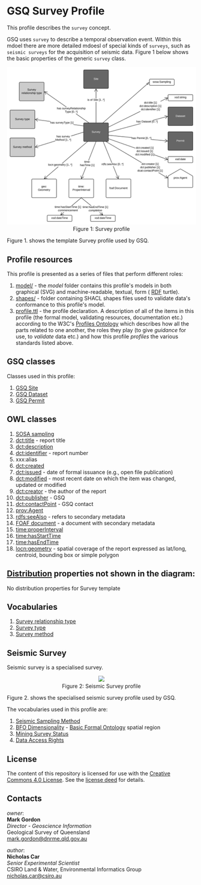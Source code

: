 # GSQ Survey Profile
This profile describes the `survey` concept. 

GSQ uses `survey` to describe a temporal observation event. Within this mdoel there are more detailed mdoesl of special kinds of `surveys`, such as `seismic surveys` for the acquisition of seismic data. Figure 1 below shows the basic properties of the generic `survey` class.

<p align="center">
<img src="model/profile-Survey.svg" width="700px"><br>
Figure 1: Survey profile</p>

Figure 1. shows the template Survey profile used by GSQ.

## Profile resources
This profile is presented as a series of files that perform different roles:

1. [model/](model/) - the *model* folder contains this profile's models in both graphical (SVG) and machine-readable, textual, form ( [RDF](https://www.w3.org/RDF/) turtle).
2. [shapes/](shapes/) - folder containing SHACL shapes files used to validate data's conformance to this profile's model.
3. [profile.ttl](profile.ttl) - the profile declaration. A description of all of the items in this profile (the formal model, validating resources, documentation etc.) according to the W3C's [Profiles Ontology](https://www.w3.org/TR/dx-prof/) which describes how all the parts related to one another, the roles they play (to give *guidance* for use, to *validate* data etc.) and how this profile *profiles* the various standards listed above.

## GSQ classes
Classes used in this profile:
1. [GSQ Site](https://github.com/geological-survey-of-queensland/gsq-site-profile)
2. [GSQ Dataset](https://github.com/geological-survey-of-queensland/gsq-dataset-profile)
3. [GSQ Permit](https://github.com/geological-survey-of-queensland/gsq-permit-profile)

## OWL classes
1. [SOSA sampling](https://www.w3.org/TR/vocab-ssn/#SOSASampling)
1. [dct:title](https://w3c.github.io/dxwg/dcat/#Property:resource_title) - report title
2. [dct:description](https://w3c.github.io/dxwg/dcat/#Property:resource_description)
3. [dct:identifier](https://w3c.github.io/dxwg/dcat/#Property:resource_identifier) - report number 
4. xxx:alias
5. [dct:created](https://w3c.github.io/dxwg/dcat/)
6. [dct:issued](https://w3c.github.io/dxwg/dcat/#Property:resource_release_date) - date of formal issuance (e.g., open file publication)
7. [dct:modified](https://w3c.github.io/dxwg/dcat/#Property:resource_update_date) - most recent date on which the item was changed, updated or modified
8. [dct:creator](https://w3c.github.io/dxwg/dcat/#Property:resource_creator) - the author of the report
9. [dct:publisher](https://w3c.github.io/dxwg/dcat/#Property:resource_publisher) - GSQ
10. [dct:contactPoint](https://w3c.github.io/dxwg/dcat/#Property:resource_contact_point) - GSQ contact
11. [prov:Agent](http://https://www.w3.org/TR/prov-o/#Agent)
12. [rdfs:seeAlso](https://www.w3.org/TR/rdf-schema/#ch_seealso) - refers to secondary metadata
13. [FOAF document](http://xmlns.com/foaf/spec/#term_Document) - a document with secondary metadata
15. [time:properInterval](https://www.w3.org/TR/owl-time/#time:Interval)
16. [time:hasStartTime](https://www.w3.org/TR/owl-time/#time:hasBeginning)
17. [time:hasEndTime](https://www.w3.org/TR/owl-time/#time:hasBeginning)
18. [locn:geometry](http://www.w3.org/ns/locn#geometry) - spatial coverage of the report expressed as lat/long, centroid, bounding box or simple polygon

## [Distribution](https://w3c.github.io/dxwg/dcat/#Class:Distribution) properties not shown in the diagram:
No distribution properties for Survey template

## Vocabularies
1. [Survey relationship type](https://vocabs.gsq.digital/vocabulary/survey-relationship-type)
2. [Survey type](https://vocabs.gsq.digital/vocabulary/survey-type)
3. [Survey method](https://vocabs.gsq.digital/vocabulary/survey-method)

## Seismic Survey
Seismic survey is a specialised survey.

<p align="center">
<img src="model/seismic-survey.svg" width="700px"><br>  
Figure 2: Seismic Survey profile</p

Figure 2. shows the specialised seismic survey profile used by GSQ.

The vocabularies used in this profile are:
1. [Seismic Sampling Method](http://vocabs.gsq.digital/vocabulary/seismic-sampling-method)
2. [BFO Dimensionality](http://vocabs.gsq.digital/vocabulary/spatial-region) - [Basic Formal Ontology](https://github.com/bfo-ontology/BFO/wiki) spatial region
3. [Mining Survey Status](http://vocabs.gsq.digital/vocabulary/mining-survey-status)
4. [Data Access Rights](http://vocabs.gsq.digital/vocabulary/data-access)

## License
The content of this repository is licensed for use with the [Creative Commons 4.0 License](https://creativecommons.org/licenses/by/4.0/). See the [license deed](LICENSE) for details.

## Contacts 
*owner*:  
**Mark Gordon**  
*Director - Geoscience Information*  
Geological Survey of Queensland  
<mark.gordon@dnrme.qld.gov.au>   

*author*:  
**Nicholas Car**  
*Senior Experimental Scientist*  
CSIRO Land & Water, Environmental Informatics Group  
<nicholas.car@csiro.au>
